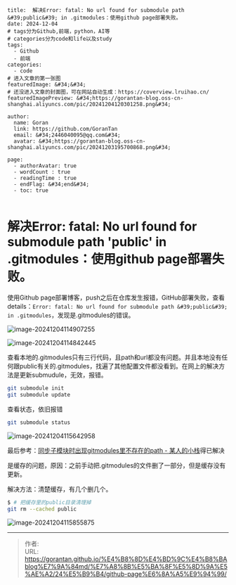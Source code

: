 # 



 

```

title:  解决Error: fatal: No url found for submodule path &#39;public&#39; in .gitmodules：使用github page部署失败。
date: 2024-12-04
# tags分为Github,前端，python，AI等
# categories分为code和life以及study
tags:
  - Github
  - 前端
categories:
  - code
# 进入文章的第一张图
featuredImage: &#34;&#34;
# 还没进入文章的封面图，可在网站自动生成：https://coverview.lruihao.cn/
featuredImagePreview: &#34;https://gorantan-blog.oss-cn-shanghai.aliyuncs.com/pic/20241204120301258.png&#34;

author:
  name: Goran
  link: https://github.com/GoranTan
  email: &#34;2446040095@qq.com&#34;
  avatar: &#34;https://gorantan-blog.oss-cn-shanghai.aliyuncs.com/pic/20241203195700868.png&#34;

page:
  - authorAvatar: true
  - wordCount : true
  - readingTime : true
  - endFlag: &#34;end&#34;
  - toc: true


```



# 解决Error: fatal: No url found for submodule path &#39;public&#39; in .gitmodules：使用github page部署失败。

使用Github page部署博客，push之后在仓库发生报错，GitHub部署失败，查看details：`Error: fatal: No url found for submodule path &#39;public&#39; in .gitmodules`，发现是.gitmodules的错误。

![image-20241204114907255](https://gorantan-blog.oss-cn-shanghai.aliyuncs.com/pic/20241204114907288.png)

![image-20241204114842445](https://gorantan-blog.oss-cn-shanghai.aliyuncs.com/pic/20241204114842512.png)

查看本地的.gitmodules只有三行代码，且path和url都没有问题。并且本地没有任何跟public有关的.gitmodules，找遍了其他配置文件都没看到。在网上的解决方法是更新submudule，无效，报错。

```bash
git submodule init
git submodule update
```

查看状态，依旧报错

```bash
git submodule status
```

![image-20241204115642958](https://gorantan-blog.oss-cn-shanghai.aliyuncs.com/pic/20241204115642989.png)

最后参考：[同步子模块时出现gitmodules里不存在的path - 某人的小栈](https://www.fordece.cn/posts/同步子模块时出现gitmodules里不存在的path/)得已解决

是缓存的问题，原因：之前手动把.gitmodules的文件删了一部分，但是缓存没有更新。

解决方法：清楚缓存，有几个删几个。

```bash
$ # 把缓存里的public目录清理掉
git rm --cached public
```

![image-20241204115855875](https://gorantan-blog.oss-cn-shanghai.aliyuncs.com/pic/20241204115855913.png)

---

> 作者:   
> URL: https://gorantan.github.io/%E4%B8%8D%E4%BD%9C%E4%B8%BAblog%E7%9A%84md/%E7%A8%8B%E5%BA%8F%E5%8D%9A%E5%AE%A2/24%E5%B9%B4/github-page%E6%8A%A5%E9%94%99/  


